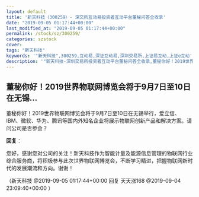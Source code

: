 ```yaml
---
layout: default
title: '新天科技（300259）- 深交所互动易投资者互动平台董秘问答全收录'
date: "2019-09-05 01:17:44+00:00"
last_modified_at: "2019-09-05 01:17:44+00:00"
permalink: /stock/sz/300259/
categories: szstock
cover: 
tags: "新天科技"
keywords: '"新天科技",300259,互动易,深证互动易,深圳交易所,上证易互动,上证e互动'
description: '"新天科技-深圳交易所投资者互动平台董秘问答全收录,董秘你好！2019世界物联网博览会将于9月7日至10日在无锡举行，爱立信、IBM、微软、华为、腾讯等国内外知名企业将展示物联网创新产品和解决方案。请问公司是否参会？"'
---
```


## 董秘你好！2019世界物联网博览会将于9月7日至10日在无锡...

董秘你好！2019世界物联网博览会将于9月7日至10日在无锡举行，爱立信、IBM、微软、华为、腾讯等国内外知名企业将展示物联网创新产品和解决方案。请问公司是否参会？

**回复**：

您好，感谢您对公司的关注！新天科技作为智能计量及能源信息管理的物联网行业综合服务商，将积极参与此次世界物联网博览会，不断学习精进，把握物联网新时代的发展潮流和方向。谢谢！ 

（新天科技  @2019-09-05 01:17:44+00:00 回复 天天涨168  @2019-09-04 23:09:40+00:00 ）

